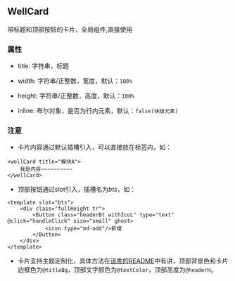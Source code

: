 ## WellCard
带标题和顶部按钮的卡片，全局组件,直接使用

### 属性
* title: 字符串，标题

* width: 字符串/正整数，宽度，默认：`100%`

* height: 字符串/正整数，高度，默认：`100%`

* inline: 布尔对象，是否为行内元素，默认：`false(块级元素)`
### 注意
* 卡片内容通过默认插槽引入，可以直接放在标签内，如：
```$xslt
<wellCard title="模块A">
    我是内容~~~~~~~~~~
</wellCard>
```
* 顶部按钮通过slot引入，插槽名为*bts*，如：
```$xslt
<template slot="bts">
    <div class="fullHeight tr">
        <Button class="headerBt withIcoL" type="text" @click="handleClick" size="small" ghost>
            <icon type="md-add"/>新增
        </Button>
    </div>
</template>
```
* 卡片支持主题定制化，具体方法在[该库的README](/README.md)中有讲，顶部背景色和卡片边框色为`@titleBg`，顶部文字颜色为`@textColor`，顶部高度为`@headerH`。